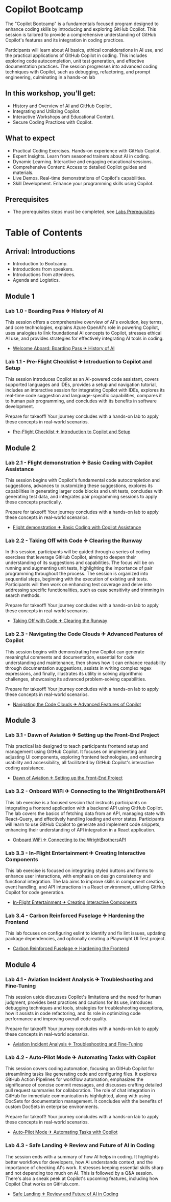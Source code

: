 # Copilot Bootcamp

The "Copilot Bootcamp" is a fundamentals focused program designed to enhance coding skills by introducing and exploring GitHub Copilot. This session is tailored to provide a comprehensive understanding of GitHub Copilot's features and its integration in coding practices.

Participants will learn about AI basics, ethical considerations in AI use, and the practical applications of GitHub Copilot in coding. This includes exploring code autocompletion, unit test generation, and effective documentation practices. The session progresses into advanced coding techniques with Copilot, such as debugging, refactoring, and prompt engineering, culminating in a hands-on lab

## In this workshop, you’ll get:

- History and Overview of AI and GitHub Copilot.
- Integrating and Utilizing Copilot.
- Interactive Workshops and Educational Content.
- Secure Coding Practices with Copilot.

## What to expect

- Practical Coding Exercises. Hands-on experience with GitHub Copilot.
- Expert Insights. Learn from seasoned trainers about AI in coding.
- Dynamic Learning. Interactive and engaging educational sessions.
- Comprehensive Content: Access to detailed Copilot guides and materials.
- Live Demos. Real-time demonstrations of Copilot's capabilities.
- Skill Development. Enhance your programming skills using Copilot.

## Prerequisites
- The prerequisites steps must be completed, see [Labs Prerequisites](./Labs/Lab%201.1%20-%20Pre-Flight%20Checklist/README.md)

# Table of Contents

## Arrival: Introductions

- Introduction to Bootcamp.
- Introductions from speakers.
- Introductions from attendees.
- Agenda and Logistics.

## Module 1

### Lab 1.0 - Boarding Pass ✈ History of AI

This session offers a comprehensive overview of AI's evolution, key terms, and core technologies, explains Azure OpenAI's role in powering Copilot, uses analogies to link foundational AI concepts to Copilot, stresses ethical AI use, and provides strategies for effectively integrating AI tools in coding.

- [Welcome Aboard: Boarding Pass ✈ History of AI](./Labs/Lab%201.0%20-%20Welcome%20Aboard)

### Lab 1.1 - Pre-Flight Checklist ✈ Introduction to Copilot and Setup

This session introduces Copilot as an AI-powered code assistant, covers supported languages and IDEs, provides a setup and navigation tutorial, includes an interactive session for integrating Copilot with IDEs, explores its real-time code suggestion and language-specific capabilities, compares it to human pair programming, and concludes with its benefits in software development.

Prepare for takeoff! Your journey concludes with a hands-on lab to apply these concepts in real-world scenarios.

- [Pre-Flight Checklist ✈ Introduction to Copilot and Setup](./Labs/Lab%201.1%20-%20Pre-Flight%20Checklist)

## Module 2

### Lab 2.1 - Flight demonstration ✈ Basic Coding with Copilot Assistance

This session begins with Copilot's fundamental code autocompletion and suggestions, advances to customizing these suggestions, explores its capabilities in generating larger code blocks and unit tests, concludes with generating test data, and integrates pair programming sessions to apply these concepts practically.

Prepare for takeoff! Your journey concludes with a hands-on lab to apply these concepts in real-world scenarios.

- [Flight demonstration ✈ Basic Coding with Copilot Assistance](./Labs/Lab%202.1%20-%20Flight%20demonstration)

### Lab 2.2 - Taking Off with Code ✈ Clearing the Runway

In this session, participants will be guided through a series of coding exercises that leverage GitHub Copilot, aiming to deepen their understanding of its suggestions and capabilities. The focus will be on running and augmenting unit tests, highlighting the importance of pair programming throughout the process. The session is organized into sequential steps, beginning with the execution of existing unit tests. Participants will then work on enhancing test coverage and delve into addressing specific functionalities, such as case sensitivity and trimming in search methods.

Prepare for takeoff! Your journey concludes with a hands-on lab to apply these concepts in real-world scenarios.

- [Taking Off with Code ✈ Clearing the Runway](./Labs/Lab%202.2%20-%20Taking%20Off%20with%20Code)

### Lab 2.3 - Navigating the Code Clouds ✈ Advanced Features of Copilot

This session begins with demonstrating how Copilot can generate meaningful comments and documentation, essential for code understanding and maintenance, then shows how it can enhance readability through documentation suggestions, assists in writing complex regex expressions, and finally, illustrates its utility in solving algorithmic challenges, showcasing its advanced problem-solving capabilities.

Prepare for takeoff! Your journey concludes with a hands-on lab to apply these concepts in real-world scenarios.

- [Navigating the Code Clouds ✈ Advanced Features of Copilot](./Labs/Lab%202.3%20-%20Navigating%20the%20Code%20Clouds)

## Module 3

### Lab 3.1 - Dawn of Aviation ✈ Setting up the Front-End Project
This practical lab designed to teach participants frontend setup and management using GitHub Copilot. It focuses on implementing and adjusting UI components, exploring frontend technologies, and enhancing usability and accessibility, all facilitated by GitHub Copilot's interactive coding assistance.

- [Dawn of Aviation ✈ Setting up the Front-End Project](./Labs/#)

### Lab 3.2 - Onboard WiFi ✈ Connecting to the WrightBrothersAPI
This lab exercise is a focused session that instructs participants on integrating a frontend application with a backend API using GitHub Copilot. The lab covers the basics of fetching data from an API, managing state with React-Query, and effectively handling loading and error states. Participants will learn to use GitHub Copilot to generate and implement code snippets, enhancing their understanding of API integration in a React application.

- [Onboard WiFi ✈ Connecting to the WrightBrothersAPI](./Labs/#)

### Lab 3.3 - In-Flight Entertainment ✈ Creating Interactive Components
This lab exercise is focused on integrating styled buttons and forms to enhance user interactions, with emphasis on design consistency and functional integration. The lab aims to improve skills in component creation, event handling, and API interactions in a React environment, utilizing GitHub Copilot for code generation.

- [In-Flight Entertainment ✈ Creating Interactive Components](./Labs/#)

### Lab 3.4 - Carbon Reinforced Fuselage ✈ Hardening the Frontend
This lab focuses on configuring eslint to identify and fix lint issues, updating package dependencies, and optionally creating a Playwright UI Test project. 

- [Carbon Reinforced Fuselage ✈ Hardening the Frontend](./Labs/#)

## Module 4

### Lab 4.1 - Aviation Incident Analysis ✈ Troubleshooting and Fine-Tuning

This session uside discusses Copilot's limitations and the need for human judgment, provides best practices and cautions for its use, introduces debugging techniques and tools, strategies for troubleshooting exceptions, how it assists in code refactoring, and its role in optimizing code performance and improving overall code quality.

Prepare for takeoff! Your journey concludes with a hands-on lab to apply these concepts in real-world scenarios.

- [Aviation Incident Analysis ✈ Troubleshooting and Fine-Tuning](./Labs/Lab%204.1%20-%20Aviation%20Incident%20Analysis)

### Lab 4.2 - Auto-Pilot Mode ✈ Automating Tasks with Copilot

This session covers coding automation, focusing on GitHub Copilot for streamlining tasks like generating code and configuring files. It explores GitHub Action Pipelines for workflow automation, emphasizes the significance of concise commit messages, and discusses crafting detailed pull request summaries for collaboration. The role of chat integration in GitHub for immediate communication is highlighted, along with using DocSets for documentation management. It concludes with the benefits of custom DocSets in enterprise environments.

Prepare for takeoff! Your journey concludes with a hands-on lab to apply these concepts in real-world scenarios.

- [Auto-Pilot Mode ✈ Automating Tasks with Copilot](./Labs/Lab%204.2%20-%20Auto-Pilot%20Mode)

### Lab 4.3 - Safe Landing ✈ Review and Future of AI in Coding

The session ends with a summary of how AI helps in coding. It highlights better workflows for developers, how AI understands context, and the importance of checking AI's work. It stresses keeping essential skills sharp and not depending too much on AI. This is followed by a Q&A session. There's also a sneak peek at Copilot's upcoming features, including how Copilot Chat works on GitHub.com.

- [Safe Landing ✈ Review and Future of AI in Coding](./Labs/Lab%204.3%20-%20Safe%20Landing)

